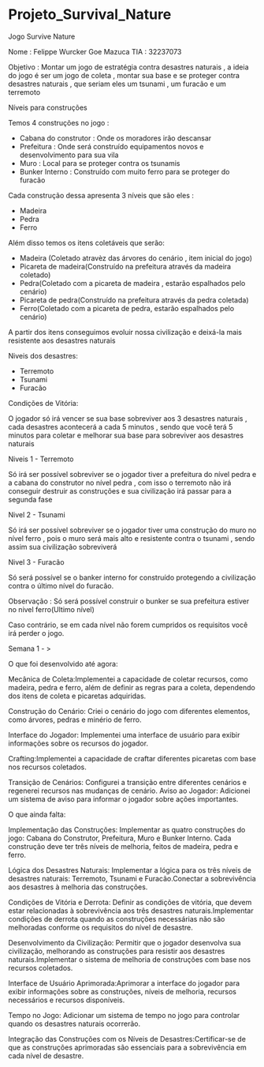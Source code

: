 # Projeto_Survival_Nature

Jogo Survive Nature 

Nome : Felippe Wurcker Goe Mazuca
TIA : 32237073



Objetivo : Montar um jogo de estratégia contra desastres naturais , a ideia do jogo é ser um jogo de coleta , montar sua base e se proteger contra desastres naturais , que seriam eles um tsunami , um furacão e um terremoto 

Níveis para construções 

Temos 4 construções no jogo : 

- Cabana do construtor : Onde os moradores irão descansar
- Prefeitura : Onde será construído equipamentos novos e desenvolvimento para sua vila
- Muro : Local para se proteger contra os tsunamis
- Bunker Interno : Construído com muito ferro para se proteger do furacão

Cada construção dessa apresenta 3 níveis que são eles : 

- Madeira
- Pedra
-  Ferro


Além disso temos os itens coletáveis que serão:

- Madeira (Coletado atravèz das árvores do cenário , item inicial do jogo)  
- Picareta de madeira(Construído na prefeitura através da madeira coletado)
- Pedra(Coletado com a picareta de madeira , estarão espalhados pelo cenário)
- Picareta de pedra(Construído na prefeitura através da pedra coletada)
- Ferro(Coletado com a picareta de pedra, estarão espalhados pelo cenário)

A partir dos itens conseguimos evoluir nossa civilização e deixá-la mais resistente aos desastres naturais

Niveis dos desastres: 

- Terremoto 
- Tsunami
- Furacão

Condições de Vitória:

O jogador só irá vencer se sua base sobreviver aos 3 desastres naturais , cada desastres acontecerá a cada 5 minutos , sendo que você terá 5 minutos para coletar e melhorar sua base para sobreviver aos desastres naturais

Niveis 1 - Terremoto 

Só irá ser possível sobreviver se o jogador tiver a prefeitura do nível pedra e a cabana do construtor no nível pedra , com isso o terremoto não irá conseguir destruir as construções e sua civilização irá passar para a segunda fase 

Nivel 2 - Tsunami 

Só irá ser possível sobreviver se o jogador tiver uma construção do muro no nível ferro , pois o muro será mais alto e resistente contra o tsunami , sendo assim sua civilização sobreviverá 

Nivel 3 - Furacão 

Só será possível se o banker interno for construído protegendo a civilização contra o último nível do furacão.


Observação : Só será possível construir o bunker se sua prefeitura estiver no nivel ferro(Ultimo nível)

Caso contrário, se em cada nível não forem cumpridos os requisitos você irá perder o jogo.




Semana 1 - > 

O que foi desenvolvido até agora:

Mecânica de Coleta:Implementei a capacidade de coletar recursos, como madeira, pedra e ferro, além de definir as regras para a coleta, dependendo dos itens de coleta e picaretas adquiridas.

Construção do Cenário: Criei o cenário do jogo com diferentes elementos, como árvores, pedras e minério de ferro.

Interface do Jogador: Implementei uma interface de usuário para exibir informações sobre os recursos do jogador.


Crafting:Implementei a capacidade de craftar diferentes picaretas com base nos recursos coletados.


Transição de Cenários: Configurei a transição entre diferentes cenários e regenerei recursos nas mudanças de cenário.
Aviso ao Jogador: Adicionei um sistema de aviso para informar o jogador sobre ações importantes.


O que ainda falta:

Implementação das Construções: Implementar as quatro construções do jogo: Cabana do Construtor, Prefeitura, Muro e Bunker Interno. Cada construção deve ter três níveis de melhoria, feitos de madeira, pedra e ferro.


Lógica dos Desastres Naturais: Implementar a lógica para os três níveis de desastres naturais: Terremoto, Tsunami e Furacão.Conectar a sobrevivência aos desastres à melhoria das construções.


Condições de Vitória e Derrota: Definir as condições de vitória, que devem estar relacionadas à sobrevivência aos três desastres naturais.Implementar condições de derrota quando as construções necessárias não são melhoradas conforme os requisitos do nível de desastre.


Desenvolvimento da Civilização: Permitir que o jogador desenvolva sua civilização, melhorando as construções para resistir aos desastres naturais.Implementar o sistema de melhoria de construções com base nos recursos coletados.


Interface de Usuário Aprimorada:Aprimorar a interface do jogador para exibir informações sobre as construções, níveis de melhoria, recursos necessários e recursos disponíveis.


Tempo no Jogo: Adicionar um sistema de tempo no jogo para controlar quando os desastres naturais ocorrerão.

Integração das Construções com os Níveis de Desastres:Certificar-se de que as construções aprimoradas são essenciais para a sobrevivência em cada nível de desastre.
